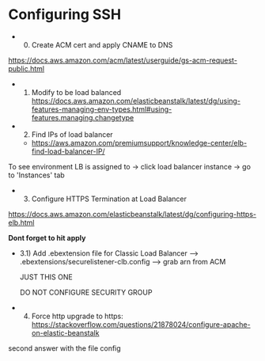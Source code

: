 # Configuring SSH

* 0) Create ACM cert and apply CNAME to DNS

https://docs.aws.amazon.com/acm/latest/userguide/gs-acm-request-public.html

* 1) Modify to be load balanced
https://docs.aws.amazon.com/elasticbeanstalk/latest/dg/using-features-managing-env-types.html#using-features.managing.changetype

* 2) Find IPs of load balancer

	* https://aws.amazon.com/premiumsupport/knowledge-center/elb-find-load-balancer-IP/

To see environment LB is assigned to
-> click load balancer instance
-> go to 'Instances' tab


* 3) Configure HTTPS Termination at Load Balancer

https://docs.aws.amazon.com/elasticbeanstalk/latest/dg/configuring-https-elb.html

**Dont forget to hit apply**

* 3.1) Add .ebextension file for Classic Load Balancer
	--> .ebextensions/securelistener-clb.config
	--> grab arn from ACM

	JUST THIS ONE

	DO NOT CONFIGURE SECURITY GROUP
	

* 4) Force http upgrade to https:
https://stackoverflow.com/questions/21878024/configure-apache-on-elastic-beanstalk

second answer with the file config
